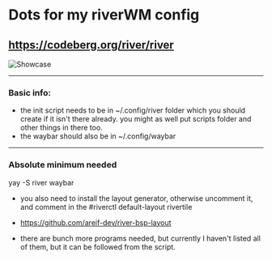 # Dots for my riverWM config
https://codeberg.org/river/river
---

![Showcase](https://github.com/user-attachments/assets/035ecb1f-e961-4bf7-a84a-503a748cac45)

---
### Basic info:
- the init script needs to be in ~/.config/river folder which you should create if it isn't there already. you might as well put scripts folder and other things in there too.
- the waybar should also be in ~/.config/waybar

---
### Absolute minimum needed
yay -S river waybar

- you also need to install the layout generator, otherwise uncomment it, and comment in the #riverctl default-layout rivertile
- https://github.com/areif-dev/river-bsp-layout

- there are bunch more programs needed, but currently I haven't listed all of them, but it can be followed from the script.
